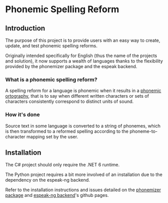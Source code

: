 # Phonemic Spelling Reform

## Introduction

The purpose of this project is to provide users with an easy way to create, update, and test phonemic spelling reforms.

Originally intended specifically for English (thus the name of the projects and solution), it now supports a wealth of languages thanks to the flexibility provided by the phonemizer package and the espeak backend.

### What is a phonemic spelling reform?

A spelling reform for a language is phonemic when it results in a [phonemic ortography](https://en.wikipedia.org/wiki/Phonemic_orthography), that is to say when different written characters or sets of characters consistently correspond to distinct units of sound.

### How it's done

Source text in some language is converted to a string of phonemes, which is then transformed to a reformed spelling according to the phoneme-to-character mapping set by the user.

## Installation

The C# project should only require the .NET 6 runtime.

The Python project requires a bit more involved of an installation due to the dependency on the espeak-ng backend.

Refer to the installation instructions and issues detailed on the [phonemizer package](https://github.com/bootphon/phonemizer) and [espeak-ng backend](https://github.com/espeak-ng/espeak-ng)'s github pages.
